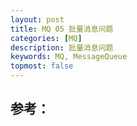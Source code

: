 ```yaml
---
layout: post
title: MQ 05 批量消息问题
categories: [MQ]
description: 批量消息问题
keywords: MQ, MessageQueue
topmost: false
---
```






## 参考：

